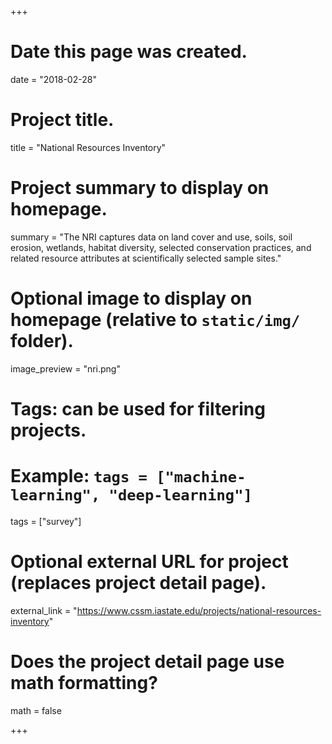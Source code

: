 +++
# Date this page was created.
date = "2018-02-28"

# Project title.
title = "National Resources Inventory"

# Project summary to display on homepage.
summary = "The NRI captures data on land cover and use, soils, soil erosion, wetlands, habitat diversity, selected conservation practices, and related resource attributes at scientifically selected sample sites."

# Optional image to display on homepage (relative to `static/img/` folder).
image_preview = "nri.png"

# Tags: can be used for filtering projects.
# Example: `tags = ["machine-learning", "deep-learning"]`
tags = ["survey"]

# Optional external URL for project (replaces project detail page).
external_link = "https://www.cssm.iastate.edu/projects/national-resources-inventory"

# Does the project detail page use math formatting?
math = false

+++


